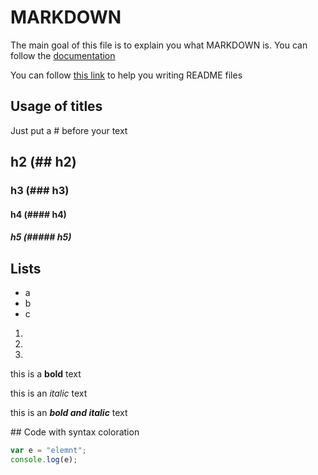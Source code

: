 # MARKDOWN

The main goal of this file is to explain you what MARKDOWN is.
You can follow the [documentation](https://www.markdownguide.org/basic-syntax/)

You can follow [this link](https://readme.so/fr/editor) to help you writing README files

## Usage of titles

Just put a # before your text

## h2 (## h2)

### h3 (### h3)

#### h4 (#### h4)

##### h5 (##### h5)

## Lists

- a
- b
- c

1.
2.
3.

this is a **bold** text

this is an _italic_ text

this is an **_bold and italic_** text

## Code with syntax coloration

```javascript
var e = "elemnt";
console.log(e);
```
